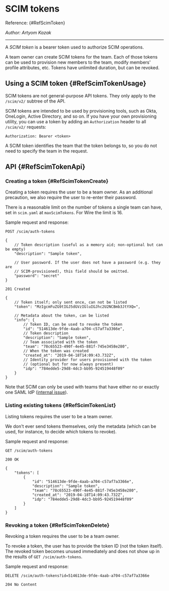 # SCIM tokens

Reference: {#RefScimToken}

_Author: Artyom Kazak_

---

A _SCIM token_ is a bearer token used to authorize SCIM operations.

A team owner can create SCIM tokens for the team. Each of those tokens can be used to provision new members to the team, modify members' profile attributes, etc. Tokens have unlimited duration, but can be revoked.

## Using a SCIM token {#RefScimTokenUsage}

SCIM tokens are not general-purpose API tokens. They only apply to the `/scim/v2/` subtree of the API.

SCIM tokens are intended to be used by provisioning tools, such as Okta, OneLogin, Active Directory, and so on. If you have your own provisioning utility, you can use a token by adding an `Authorization` header to all `/scim/v2/` requests:

```
Authorization: Bearer <token>
```

A SCIM token identifies the team that the token belongs to, so you do not need to specify the team in the request.

## API {#RefScimTokenApi}

### Creating a token {#RefScimTokenCreate}

Creating a token requires the user to be a team owner. As an additional precaution, we also require the user to re-enter their password.

There is a reasonable limit on the number of tokens a single team can have, set in `scim.yaml` at `maxScimTokens`. For Wire the limit is 16.

Sample request and response:

```
POST /scim/auth-tokens

{
    // Token description (useful as a memory aid; non-optional but can be empty)
    "description": "Sample token",

    // User password. If the user does not have a password (e.g. they are
    // SCIM-provisioned), this field should be omitted.
    "password": "secret"
}
```

```
201 Created

{
    // Token itself; only sent once, can not be listed
    "token": "MzIgcmFuZG9tIGJ5dGVzIGluIGJhc2U2NCBmb3JtYXQ=",

    // Metadata about the token, can be listed
    "info": {
        // Token ID, can be used to revoke the token
        "id": "514613de-9fde-4aab-a704-c57af7a3366e",
        // Token description
        "description": "Sample token",
        // Team associated with the token
        "team": "78c65523-490f-4e45-881f-745e3458e280",
        // When the token was created
        "created_at": "2019-04-18T14:09:43.732Z",
        // Identity provider for users provisioned with the token
        // (optional but for now always present)
        "idp": "784edde5-29d8-4dc3-bb95-924519448f09"
    }
}
```

Note that SCIM can only be used with teams that have either no or exactly one SAML IdP ([internal issue](https://github.com/zinfra/backend-issues/issues/1377)).

### Listing existing tokens {#RefScimTokenList}

Listing tokens requires the user to be a team owner.

We don't ever send tokens themselves, only the metadata (which can be used, for instance, to decide which tokens to revoke).

Sample request and response:

```
GET /scim/auth-tokens
```

```
200 OK

{
    "tokens": [
        {
            "id": "514613de-9fde-4aab-a704-c57af7a3366e",
            "description": "Sample token",
            "team": "78c65523-490f-4e45-881f-745e3458e280",
            "created_at": "2019-04-18T14:09:43.732Z",
            "idp": "784edde5-29d8-4dc3-bb95-924519448f09"
        }
    ]
}
```

### Revoking a token {#RefScimTokenDelete}

Revoking a token requires the user to be a team owner.

To revoke a token, the user has to provide the token ID (not the token itself). The revoked token becomes unused immediately and does not show up in the results of `GET /scim/auth-tokens`.

Sample request and response:

```
DELETE /scim/auth-tokens?id=514613de-9fde-4aab-a704-c57af7a3366e
```

```
204 No Content
```
